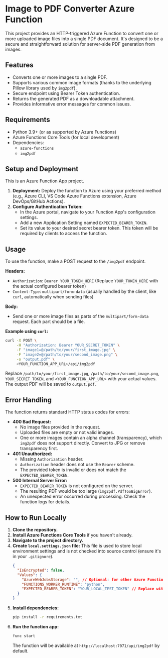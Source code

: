 # Image to PDF Converter Azure Function

This project provides an HTTP-triggered Azure Function to convert one or more uploaded image files into a single PDF document. It's designed to be a secure and straightforward solution for server-side PDF generation from images.

## Features

*   Converts one or more images to a single PDF.
*   Supports various common image formats (thanks to the underlying Pillow library used by `img2pdf`).
*   Secure endpoint using Bearer Token authentication.
*   Returns the generated PDF as a downloadable attachment.
*   Provides informative error messages for common issues.

## Requirements

*   Python 3.9+ (or as supported by Azure Functions)
*   Azure Functions Core Tools (for local development)
*   Dependencies:
    *   `azure-functions`
    *   `img2pdf`

## Setup and Deployment

This is an Azure Function App project.

1.  **Deployment:** Deploy the function to Azure using your preferred method (e.g., Azure CLI, VS Code Azure Functions extension, Azure DevOps/GitHub Actions).
2.  **Configure Authentication Token:**
    *   In the Azure portal, navigate to your Function App's configuration settings.
    *   Add a new Application Setting named `EXPECTED_BEARER_TOKEN`.
    *   Set its value to your desired secret bearer token. This token will be required by clients to access the function.

## Usage

To use the function, make a POST request to the `/img2pdf` endpoint.

**Headers:**

*   `Authorization`: `Bearer YOUR_TOKEN_HERE` (Replace `YOUR_TOKEN_HERE` with the actual configured bearer token)
*   `Content-Type`: `multipart/form-data` (usually handled by the client, like `curl`, automatically when sending files)

**Body:**

*   Send one or more image files as parts of the `multipart/form-data` request. Each part should be a file.

**Example using `curl`:**

```bash
curl -X POST \
     -H "Authorization: Bearer YOUR_SECRET_TOKEN" \
     -F "image1=@/path/to/your/first_image.jpg" \
     -F "image2=@/path/to/your/second_image.png" \
     -o "output.pdf" \
     <YOUR_FUNCTION_APP_URL>/api/img2pdf
```

Replace `/path/to/your/first_image.jpg`, `/path/to/your/second_image.png`, `YOUR_SECRET_TOKEN`, and `<YOUR_FUNCTION_APP_URL>` with your actual values. The output PDF will be saved to `output.pdf`.

## Error Handling

The function returns standard HTTP status codes for errors:

*   **400 Bad Request:**
    *   No image files provided in the request.
    *   Uploaded files are empty or not valid images.
    *   One or more images contain an alpha channel (transparency), which `img2pdf` does not support directly. Convert to JPG or remove transparency first.
*   **401 Unauthorized:**
    *   Missing `Authorization` header.
    *   `Authorization` header does not use the `Bearer` scheme.
    *   The provided token is invalid or does not match the `EXPECTED_BEARER_TOKEN`.
*   **500 Internal Server Error:**
    *   `EXPECTED_BEARER_TOKEN` is not configured on the server.
    *   The resulting PDF would be too large (`img2pdf.PdfTooBigError`).
    *   An unexpected error occurred during processing. Check the function logs for details.

## How to Run Locally

1.  **Clone the repository.**
2.  **Install Azure Functions Core Tools** if you haven't already.
3.  **Navigate to the project directory.**
4.  **Create `local.settings.json` file:**
    This file is used to store local environment settings and is not checked into source control (ensure it's in your `.gitignore`).
    ```json
    {
      "IsEncrypted": false,
      "Values": {
        "AzureWebJobsStorage": "", // Optional: for other Azure Functions features, not strictly needed for this HTTP trigger
        "FUNCTIONS_WORKER_RUNTIME": "python",
        "EXPECTED_BEARER_TOKEN": "YOUR_LOCAL_TEST_TOKEN" // Replace with a token for local testing
      }
    }
    ```
5.  **Install dependencies:**
    ```bash
    pip install -r requirements.txt
    ```
6.  **Run the function app:**
    ```bash
    func start
    ```
    The function will be available at `http://localhost:7071/api/img2pdf` by default.
